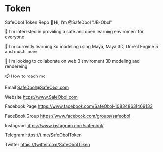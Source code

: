 # Token
SafeObol Token Repo
👋 Hi, I’m @SafeObol "JB-Obol"

👀 I’m interested in providing a safe and open learning enviroment for everyone

🌱 I’m currently learning 3d modeling using Maya, Maya 3D, Unreal Engine 5 and much more

💞️ I’m looking to collaborate on web 3 enviroment 3D modeling and rendereing

📫 How to reach me

Email SafeObol@SafeObol.com

Website https://www.SafeObol.com

Facebook Page https://www.facebook.com/SafeObol-108348631469133

FaceBook Group https://www.facebook.com/groups/safeobol

Instagram https://www.instagram.com/safeobol/

Telegram https://t.me/SafeObolToken

Twitter https://twitter.com/SafeObolToken
